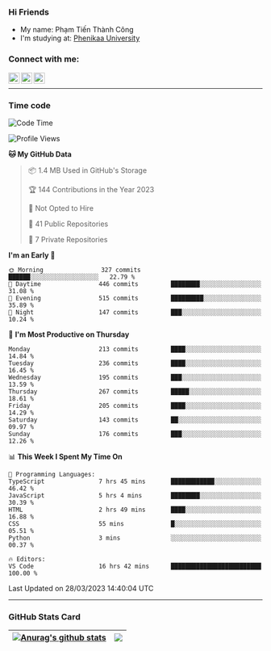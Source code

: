 ### Hi Friends

- My name: Phạm Tiến Thành Công
- I'm studying at: [Phenikaa University]


### Connect with me:
[<img align="left" alt="PhamTienThanhCong | Facebook" width="22px" src="https://upload.wikimedia.org/wikipedia/commons/thumb/1/16/Facebook-icon-1.png/640px-Facebook-icon-1.png" />][facebook]
[<img align="left" alt="PhamTienThanhCong | Zalo" width="22px" src="https://www.anphatpc.com.vn/template/anphat_2020v2/images/icon-zalo.jpg" />][zalo]
[<img align="left" alt="PhamTienThanhCong | LinkedIn" width="22px" src="https://cdn3.iconfinder.com/data/icons/inficons/512/linkedin.png" />][linkedin]

<br />

---

### Time code

<!--START_SECTION:waka-->
![Code Time](http://img.shields.io/badge/Code%20Time-956%20hrs%209%20mins-blue)

![Profile Views](http://img.shields.io/badge/Profile%20Views-19-blue)

**🐱 My GitHub Data** 

> 📦 1.4 MB Used in GitHub's Storage 
 > 
> 🏆 144 Contributions in the Year 2023
 > 
> 🚫 Not Opted to Hire
 > 
> 📜 41 Public Repositories 
 > 
> 🔑 7 Private Repositories 
 > 
**I'm an Early 🐤** 

```text
🌞 Morning                327 commits         ██████░░░░░░░░░░░░░░░░░░░   22.79 % 
🌆 Daytime                446 commits         ████████░░░░░░░░░░░░░░░░░   31.08 % 
🌃 Evening                515 commits         █████████░░░░░░░░░░░░░░░░   35.89 % 
🌙 Night                  147 commits         ███░░░░░░░░░░░░░░░░░░░░░░   10.24 % 
```
📅 **I'm Most Productive on Thursday** 

```text
Monday                   213 commits         ████░░░░░░░░░░░░░░░░░░░░░   14.84 % 
Tuesday                  236 commits         ████░░░░░░░░░░░░░░░░░░░░░   16.45 % 
Wednesday                195 commits         ███░░░░░░░░░░░░░░░░░░░░░░   13.59 % 
Thursday                 267 commits         █████░░░░░░░░░░░░░░░░░░░░   18.61 % 
Friday                   205 commits         ████░░░░░░░░░░░░░░░░░░░░░   14.29 % 
Saturday                 143 commits         ██░░░░░░░░░░░░░░░░░░░░░░░   09.97 % 
Sunday                   176 commits         ███░░░░░░░░░░░░░░░░░░░░░░   12.26 % 
```


📊 **This Week I Spent My Time On** 

```text
💬 Programming Languages: 
TypeScript               7 hrs 45 mins       ████████████░░░░░░░░░░░░░   46.42 % 
JavaScript               5 hrs 4 mins        ████████░░░░░░░░░░░░░░░░░   30.39 % 
HTML                     2 hrs 49 mins       ████░░░░░░░░░░░░░░░░░░░░░   16.88 % 
CSS                      55 mins             █░░░░░░░░░░░░░░░░░░░░░░░░   05.51 % 
Python                   3 mins              ░░░░░░░░░░░░░░░░░░░░░░░░░   00.37 % 

🔥 Editors: 
VS Code                  16 hrs 42 mins      █████████████████████████   100.00 % 
```


 Last Updated on 28/03/2023 14:40:04 UTC
<!--END_SECTION:waka-->

---

### GitHub Stats Card

| <a href="https://github.com/phamtienthanhcong"><img align="center" src="https://github-readme-stats.vercel.app/api?username=PhamTienThanhCong&show_icons=true&include_all_commits=true&theme=buefy&hide_border=true&theme=ocean_dark" alt="Anurag's github stats" /></a> | <a href="https://github.com/phamtienthanhcong"><img align="center" src="https://github-readme-stats.vercel.app/api/top-langs/?username=PhamTienThanhCong&layout=compact&theme=buefy&hide_border=true&theme=ocean_dark" /></a> |
| ------------- | ------------- |

[Phenikaa University]: https://phenikaa-uni.edu.vn/vi
[facebook]: https://www.facebook.com/phamtienthanhcong
[linkedin]: https://linkedin.com/in/phamtienthanhcong
[zalo]: https://zalo.me/0396396332
[tiktok]: https://www.tiktok.com/@phamtienthanhcong
[web]: https://github.com/PhamTienThanhCong/web_dev
[min project]: https://github.com/PhamTienThanhCong/Project-Of-Web
[c and cpp]: https://github.com/PhamTienThanhCong/Code_C_and_Cpro
[python]: https://github.com/PhamTienThanhCong/Python_beginer
